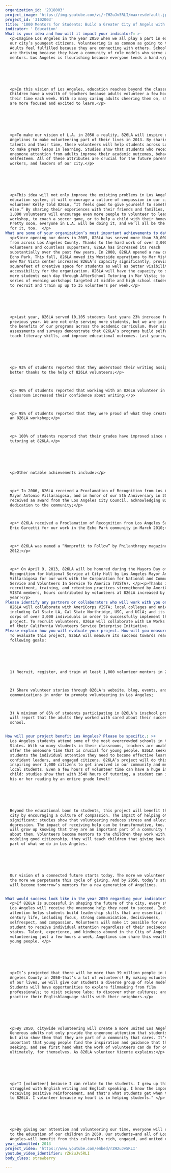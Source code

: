 ```yaml
---
organization_id: '2018003'
project_image: 'https://img.youtube.com/vi/rZH2uJv5RLI/maxresdefault.jpg'
project_id: '3102003'
title: '1000 Mentors for Students: Build a Greater City of Angels with 826LA!'
indicator: ' Education'
What is your idea and how will it impact your indicator?: >-
  <p>Imagine Los Angeles in the year 2050 when we all play a part in educating
  our city’s youngest citizens. Volunteering is as common as going to the gym.
  Adults feel fulfilled because they are connecting with others. School children
  are thriving because they have a community of role models who serve as
  mentors. Los Angeles is flourishing because everyone lends a hand.</p>






  <p>In this vision of Los Angeles, education reaches beyond the classroom.
  Children have a wealth of teachers because adults volunteer a few hours of
  their time each week. With so many caring adults cheering them on, students
  are more focused and excited to learn.</p>






  <p>To make our vision of L.A. in 2050 a reality, 826LA will inspire over 1,000
  Angelinos to make volunteering part of their lives in 2013. By sharing their
  talents and their time, these volunteers will help students across Los Angeles
  to make great leaps in learning. Studies show that students who receive
  oneonone attention from adults improve their academic outcomes, behavior, and
  selfesteem. All of these attributes are crucial for the future parents,
  workers, and leaders of our city.</p>






  <p>This idea will not only improve the existing problems in Los Angeles’
  education system, it will encourage a culture of compassion in our city. As
  volunteer Kelly told 826LA, “It feels good to give yourself to something
  else.” By sharing their experiences with their friends and families, these
  1,000 volunteers will encourage even more people to volunteer to lead a
  workshop, to coach a soccer game, or to help a child with their homework.
  Pretty soon, everyone in L.A. will be doing it, and we’ll all be the better
  for it, too.  </p>
What are some of your organization’s most important achievements to date?: >-
  <p>Since opening our doors in 2005, 826LA has served more than 30,000 students
  from across Los Angeles County. Thanks to the hard work of over 3,000
  volunteers and countless supporters, 826LA has increased its reach
  substantially over the past few years. In 2008, 826LA opened a new center in
  Echo Park. This fall, 826LA moved its Westside operations to Mar Vista. This
  new Mar Vista center increases 826LA’s capacity significantly, providing 2,625
  squarefeet of creative space for students as well as better visibility and
  accessibility for the organization. 826LA will have the capacity to serve 30%
  more students each day through AfterSchool Tutoring in Mar Vista; to add a
  series of evening workshops targeted at middle and high school students; and
  to recruit and train up up to 35 volunteers per week.</p>






  <p>Last year, 826LA served 10,105 students last yeara 23% increase from the
  previous year. We are not only serving more students, but we are increasing
  the benefits of our programs across the academic curriculum. Over six years of
  assessments and surveys demonstrate that 826LA’s programs build selfesteem,
  teach literacy skills, and improve educational outcomes. Last year:</p>






  <p> 93% of students reported that they understood their writing assignment
  better thanks to the help of 826LA volunteers;</p>



  <p> 90% of students reported that working with an 826LA volunteer in their
  classroom increased their confidence about writing;</p>



  <p> 95% of students reported that they were proud of what they created during
  an 826LA workshop;</p>



  <p> 100% of students reported that their grades have improved since receiving
  tutoring at 826LA.</p>






  <p>Other notable achievements include:</p>



  <p>* In 2006, 826LA received a Proclamation of Recognition from Los Angeles
  Mayor Antonio Villaraigosa, and in honor of our 5th Anniversary in 2010, 826LA
  received an award from the Los Angeles City Council, acknowledging 826LA’s
  dedication to the community;</p>



  <p>* 826LA received a Proclamation of Recognition from Los Angeles Supervisor
  Eric Garcetti for our work in the Echo Park community in March 2010;</p>



  <p>* 826LA was named a “Nonprofit to Follow” by Philanthropy magazine in
  2012;</p>



  <p>* On April 9, 2013, 826LA will be honored during the Mayors Day of
  Recognition for National Service at City Hall by Los Angeles Mayor Antonio
  Villaraigosa for our work with the Corporation for National and Community
  Service and Volunteers In Service To America (VISTA). </p><p>Thanks in part to
  recruitment, training, and retention practices strengthened by AmeriCorps
  VISTA members, hours contributed by volunteers at 826LA increased by 40% last
  year!</p>
Please identify any partners or collaborators who will work with you on this project.: >-
  826LA will collaborate with AmeriCorps VISTA; local colleges and universities
  including Cal State LA, Cal State Northridge, USC, and UCLA; and its volunteer
  corps of over 3,000 individuals in order to successfully implement this
  project. To recruit volunteers, 826LA will collaborate with LA Works as part
  of their California Volunteers Service Enterprise Initiative.
Please explain how you will evaluate your project. How will you measure success?: >+
  To evaluate this project, 826LA will measure its success towards reaching the
  following goals:






  1) Recruit, register, and train at least 1,000 volunteer mentors in 2013;



  2) Share volunteer stories through 826LA's website, blog, events, and external
  communications in order to promote volunteering in Los Angeles;



  3) A minimum of 85% of students participating in 826LA’s inschool programs
  will report that the adults they worked with cared about their success in
  school.


How will your project benefit Los Angeles? Please be specific.: >+
  Los Angeles students attend some of the most overcrowded schools in the United
  States. With so many students in their classrooms, teachers are unable to
  offer the oneonone time that is crucial for young people. 826LA seeks to give
  students the individual attention they need to become effective learners,
  confident leaders, and engaged citizens. 826LA’s project will do this by
  inspiring over 1,000 citizens to get involved in our community and mentor
  local students. Even a few hours of volunteer time can have a huge impact on a
  child: studies show that with 3540 hours of tutoring, a student can increase
  his or her reading by an entire grade level!






  Beyond the educational boon to students, this project will benefit the whole
  city by encouraging a culture of compassion. The impact of helping others is
  significant: studies show that volunteering reduces stress and alleviates
  depression. The impact of receiving help can be transformative, too. Students
  will grow up knowing that they are an important part of a community that cares
  about them. Volunteers become mentors to the children they work with, and, by
  modeling good citizenship, they will teach children that giving back is just
  part of what we do in Los Angeles. 






  Our vision of a connected future starts today. The more we volunteer in 2013,
  the more we perpetuate this cycle of giving. And by 2050, today’s students
  will become tomorrow’s mentors for a new generation of Angelinos. 


What would success look like in the year 2050 regarding your indicator?: >-
  <p>If 826LA is successful in shaping the future of the city, every student in
  Los Angeles will receive the oneonone help they need to succeed. Individual
  attention helps students build leadership skills that are essential for 21st
  century life, including focus, strong communication, decisiveness,
  selfrespect, and compassion. Volunteers will make it possible for every
  student to receive individual attention regardless of their socioeconomic
  status. Talent, experience, and kindness abound in the City of Angels, and by
  volunteering just a few hours a week, Angelinos can share this wealth with
  young people. </p>






  <p>It’s projected that there will be more than 39 million people in Los
  Angeles County in 2050—that’s a lot of volunteers! By making volunteering part
  of our lives, we will give our students a diverse group of role models.
  Students will have opportunities to explore filmmaking from film
  professionals; to visit science labs; to discover other cultures; and to
  practice their Englishlanguage skills with their neighbors.</p> 






  <p>By 2050, citywide volunteering will create a more united Los Angeles.
  Generous adults not only provide the oneonone attention that students need,
  but also show them that they are part of a community that cares. It’s
  important that young people find the inspiration and guidance that they are
  seeking; and see first hand what the work of volunteers can do for others, and
  ultimately, for themselves. As 826LA volunteer Vicente explains:</p>






  <p>"I [volunteer] because I can relate to the students. I grew up this way. I
  struggled with English writing and English speaking. I know the importance of
  receiving positive reinforcement, and that's what students get when they come
  to 826LA. I volunteer because my heart is in helping students." </p>






  <p>By giving our attention and volunteering our time, everyone will contribute
  to the education of our children in 2050. Our students—and all of Los
  Angeles—will benefit from this culturally rich, engaged, and united city. </p>
year_submitted: 2013
project_video: 'https://www.youtube.com/embed/rZH2uJv5RLI'
youtube_video_identifier: rZH2uJv5RLI
body_class: strawberry

---
```

